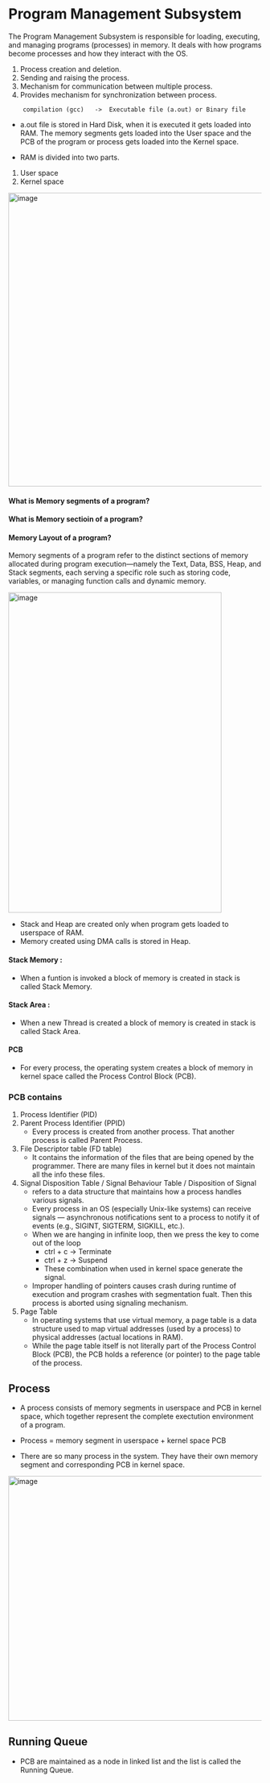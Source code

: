 # Program Management Subsystem

The Program Management Subsystem is responsible for loading, executing, and managing programs (processes) in memory. It deals with how programs become processes and how they interact with the OS.

1. Process creation and deletion.
2. Sending and raising the process.
3. Mechanism for communication between multiple process.
4. Provides mechanism for synchronization between process.<br>

```
    compilation (gcc)   ->  Executable file (a.out) or Binary file
```

- a.out file is stored in Hard Disk, when it is executed it gets loaded into RAM. The memory segments gets loaded into the User space and the PCB of the program or process gets loaded into the Kernel space.

- RAM is divided into two parts.

1. User space
2. Kernel space

<img width="800" height="583" alt="image" src="https://github.com/user-attachments/assets/35dd541a-1ea1-4572-b179-597cb28e8fa9" />


#### What is Memory segments of a program?

#### What is Memory sectioin of a program?

#### Memory Layout of a program?

Memory segments of a program refer to the distinct sections of memory allocated during program execution—namely the Text, Data, BSS, Heap, and Stack segments, each serving a specific role such as storing code, variables, or managing function calls and dynamic memory.

<img width="424" height="636" alt="image" src="https://github.com/user-attachments/assets/2df6f8f4-2dbe-49b4-9ac0-65b79cbc26c2" />


- Stack and Heap are created only when program gets loaded to userspace of RAM.
- Memory created using DMA calls is stored in Heap. <br>

#### Stack Memory :

- When a funtion is invoked a block of memory is created in stack is called Stack Memory.

#### Stack Area :

- When a new Thread is created a block of memory is created in stack is called Stack Area.

#### PCB

- For every process, the operating system creates a block of memory in kernel space called the Process Control Block (PCB).

### PCB contains

1. Process Identifier (PID)
2. Parent Process Identifier (PPID)
   - Every process is created from another process. That another process is called Parent Process.
3. File Descriptor table (FD table)
   - It contains the information of the files that are being opened by the programmer. There are many files in kernel but it does not maintain all the info these files.
4. Signal Disposition Table / Signal Behaviour Table / Disposition of Signal
   - refers to a data structure that maintains how a process handles various signals.
   - Every process in an OS (especially Unix-like systems) can receive signals — asynchronous notifications sent to a process to notify it of events (e.g., SIGINT, SIGTERM, SIGKILL, etc.).
   - When we are hanging in infinite loop, then we press the key to come out of the loop
     - ctrl + c -> Terminate
     - ctrl + z -> Suspend
     - These combination when used in kernel space generate the signal.
   - Improper handling of pointers causes crash during runtime of execution and program crashes with segmentation fualt. Then this process is aborted using signaling mechanism.
5. Page Table
   - In operating systems that use virtual memory, a page table is a data structure used to map virtual addresses (used by a process) to physical addresses (actual locations in RAM).
   - While the page table itself is not literally part of the Process Control Block (PCB), the PCB holds a reference (or pointer) to the page table of the process.

## Process

- A process consists of memory segments in userspace and PCB in kernel space, which together represent the complete exectution environment of a program.

- Process = memory segment in userspace + kernel space PCB
- There are so many process in the system. They have their own memory segment and corresponding PCB in kernel space.
  <br>

<img width="901" height="486" alt="image" src="https://github.com/user-attachments/assets/d33d6099-759d-4783-8c3c-25805b2e716b" />

<br>

## Running Queue

- PCB are maintained as a node in linked list and the list is called the Running Queue.
